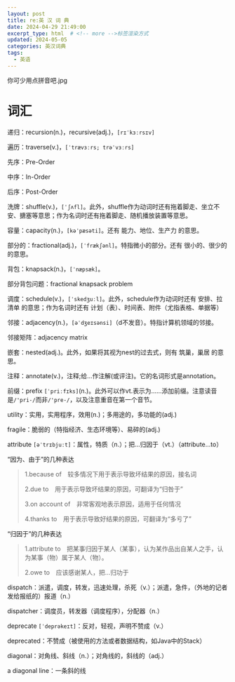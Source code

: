 ```yaml
---
layout: post
title: re:英 汉 词 典
date: 2024-04-29 21:49:00
excerpt_type: html  # <!-- more -->标签渲染方式
updated: 2024-05-05
categories: 英汉词典
tags:
  - 英语
---
```


你可少用点拼音吧.jpg

# 词汇

递归：recursion(n.)，recursive(adj.)，`[rɪˈkɜːrsɪv]`

遍历：traverse(v.)，`[ˈtrævɜːrs; trəˈvɜːrs]`

<!-- more -->

先序：Pre-Order

中序：In-Order

后序：Post-Order

洗牌：shuffle(v.)，`[ˈʃʌfl]`。此外，shuffle作为动词时还有拖着脚走、坐立不安、搪塞等意思；作为名词时还有拖着脚走、随机播放装置等意思。

容量：capacity(n.)，`[kəˈpæsəti]`。还有 能力、地位、生产力 的意思。

部分的：fractional(adj.)，`[ˈfrækʃənl]`。特指微小的部分。还有 很小的、很少的 的意思。

背包：knapsack(n.)，`[ˈnæpsæk]`。

部分背包问题：fractional knapsack problem

调度：schedule(v.)，`[ˈskedʒuːl]`。此外，schedule作为动词时还有 安排、拉清单 的意思；作为名词时还有 计划（表）、时间表、附件（尤指表格、单据等）

邻接：adjacency(n.)，`[əˈdʒeɪsənsi]`（d不发音）。特指计算机领域的邻接。

邻接矩阵：adjacency matrix

嵌套：nested(adj.)。此外，如果将其视为nest的过去式，则有 筑巢，巢居 的意思。

注释：annotate(v.)，注释;给…作注解(或评注)。它的名词形式是annotation。

前缀：prefix `[ˈpriːfɪks]`(n.)。此外可以作vt.表示为……添加前缀。注意读音是`/'pri-/`而非`/'pre-/`，以及注意重音在第一个音节。

utility：实用，实用程序，效用(n.)；多用途的，多功能的(adj.)

fragile：脆弱的（特指经济、生态环境等）、易碎的(adj.)

attribute `[əˈtrɪbjuːt]`：属性，特质（n.）；把…归因于（vt.）（attribute…to）

“因为、由于”的几种表达
>1.because of&emsp;较多情况下用于表示导致坏结果的原因，接名词
>
>2.due to&emsp;用于表示导致坏结果的原因，可翻译为“归咎于”
>
>3.on account of&emsp;非常客观地表示原因，适用于任何情况
>
>4.thanks to&emsp;用于表示导致好结果的原因，可翻译为“多亏了”

“归因于”的几种表达
>1.attribute to&emsp;把某事归因于某人（某事），认为某作品出自某人之手，认为某事（物）属于某人（物）。
>
>2.owe to&emsp;应该感谢某人，把…归功于

dispatch：派遣，调度，转发，迅速处理，杀死（v.）；派遣，急件，（外地的记者发给报纸的）报道（n.）

dispatcher：调度员，转发器（调度程序），分配器（n.）

deprecate `[ˈdeprəkeɪt]`：反对，轻视，声明不赞成（v.）

deprecated：不赞成（被使用的方法或者数据结构，如Java中的Stack）

diagonal：对角线、斜线（n.）；对角线的，斜线的（adj.）

a diagonal line：一条斜的线
